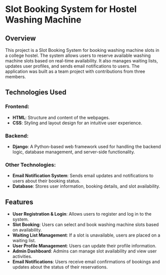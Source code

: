 # Slot Booking System for Hostel Washing Machine

## Overview

This project is a Slot Booking System for booking washing machine slots in a college hostel. The system allows users to reserve available washing machine slots based on real-time availability. It also manages waiting lists, updates user profiles, and sends email notifications to users. The application was built as a team project with contributions from three members.

## Technologies Used

### Frontend:
- **HTML**: Structure and content of the webpages.
- **CSS**: Styling and layout design for an intuitive user experience.

### Backend:
- **Django**: A Python-based web framework used for handling the backend logic, database management, and server-side functionality.

### Other Technologies:
- **Email Notification System**: Sends email updates and notifications to users about their booking status.
- **Database**: Stores user information, booking details, and slot availability.

## Features

- **User Registration & Login**: Allows users to register and log in to the system.
- **Slot Booking**: Users can select and book washing machine slots based on availability.
- **Waiting List Management**: If a slot is unavailable, users are placed on a waiting list.
- **User Profile Management**: Users can update their profile information.
- **Admin Dashboard**: Admins can manage slot availability and view user activities.
- **Email Notifications**: Users receive email confirmations of bookings and updates about the status of their reservations.
